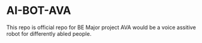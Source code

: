 # AI-BOT-AVA
This repo is official repo for BE Major project
AVA would be a voice assitive robot for differently abled people.
